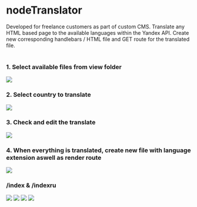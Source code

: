 # nodeTranslator
Developed for freelance customers as part of custom CMS. Translate any HTML based page to the available languages within the Yandex API. Create new corresponding handlebars / HTML file and GET route for the translated file.
<br>
<br>

<h3>1. Select available files from view folder</h3>
<img src="https://github.com/sanderhelleso/nodeTranslator/blob/master/img/translator10.jpg">

<h3>2. Select country to translate</h3>
<img src="https://github.com/sanderhelleso/nodeTranslator/blob/master/img/translator6.jpg">

<h3>3. Check and edit the translate</h3>
<img src="https://github.com/sanderhelleso/nodeTranslator/blob/master/img/translator7.jpg">

<h3>4. When everything is translated, create new file with language extension aswell as render route</h3>
<img src="https://github.com/sanderhelleso/nodeTranslator/blob/master/img/translator8.jpg">

<h3>/index & /indexru</h3>
<img src="https://github.com/sanderhelleso/nodeTranslator/blob/master/img/translator2.jpg">
<img src="https://github.com/sanderhelleso/nodeTranslator/blob/master/img/translator3.jpg">
<img src="https://github.com/sanderhelleso/nodeTranslator/blob/master/img/translator1.jpg">
<img src="https://github.com/sanderhelleso/nodeTranslator/blob/master/img/translator9.jpg">
